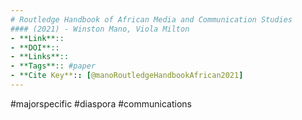 ```yaml
---
# Routledge Handbook of African Media and Communication Studies
#### (2021) - Winston Mano, Viola Milton
- **Link**:: 
- **DOI**:: 
- **Links**:: 
- **Tags**:: #paper
- **Cite Key**:: [@manoRoutledgeHandbookAfrican2021]
---
```

#majorspecific #diaspora #communications
